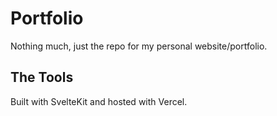 # Portfolio

Nothing much, just the repo for my personal website/portfolio.

## The Tools

Built with SvelteKit and hosted with Vercel.
